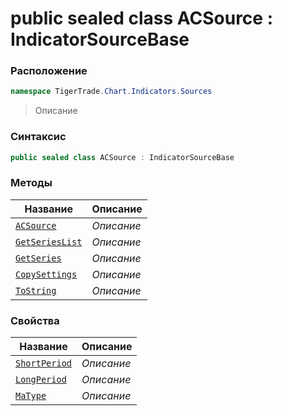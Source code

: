 
# public sealed class ACSource : IndicatorSourceBase
### Расположение
```csharp
namespace TigerTrade.Chart.Indicators.Sources
```



> Описание

### Синтаксис
```csharp
public sealed class ACSource : IndicatorSourceBase
```


### Методы
| Название | Описание |
| --- | --- |
| [`ACSource`](./ACSource.cs/Методы/ACSource.md) | *Описание* |
| [`GetSeriesList`](./ACSource.cs/Методы/GetSeriesList.md) | *Описание* |
| [`GetSeries`](./ACSource.cs/Методы/GetSeries.md) | *Описание* |
| [`CopySettings`](./ACSource.cs/Методы/CopySettings.md) | *Описание* |
| [`ToString`](./ACSource.cs/Методы/ToString.md) | *Описание* |

### Свойства
| Название | Описание |
| --- | --- |
| [`ShortPeriod`](./ACSource.cs/Свойства/ShortPeriod.md) | *Описание* |
| [`LongPeriod`](./ACSource.cs/Свойства/LongPeriod.md) | *Описание* |
| [`MaType`](./ACSource.cs/Свойства/MaType.md) | *Описание* |



